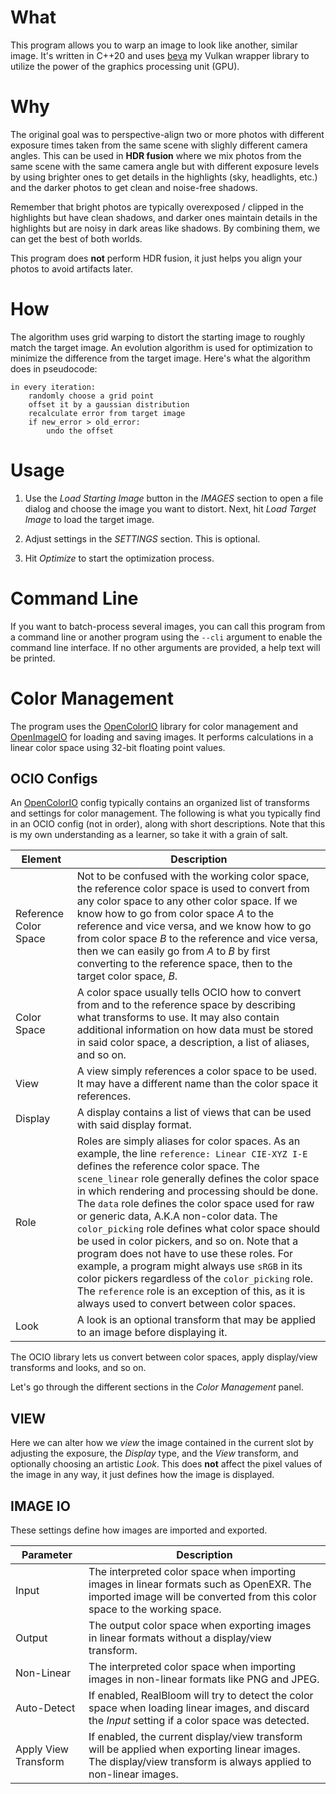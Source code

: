 # What

This program allows you to warp an image to look like another, similar image. It's written in C++20 and uses [beva](https://github.com/bean-mhm/beva) my Vulkan wrapper library to utilize the power of the graphics processing unit (GPU).

# Why

The original goal was to perspective-align two or more photos with different
exposure times taken from the same scene with slighly different camera angles.
This can be used in __HDR fusion__ where we mix photos from the same scene with the
same camera angle but with different exposure levels by using brighter ones to
get details in the highlights (sky, headlights, etc.) and the darker photos to
get clean and noise-free shadows.

Remember that bright photos are typically
overexposed / clipped in the highlights but have clean shadows, and darker
ones maintain details in the highlights but are noisy in dark areas like shadows.
By combining them, we can get the best of both worlds.

This program does __not__ perform HDR fusion, it just helps you align your photos to avoid artifacts later.

# How

The algorithm uses grid warping to distort the starting image to roughly match
the target image. An evolution algorithm is used for optimization to minimize
the difference from the target image. Here's what the algorithm does in pseudocode:

```
in every iteration:
    randomly choose a grid point
    offset it by a gaussian distribution
    recalculate error from target image
    if new_error > old_error:
        undo the offset
```

# Usage

1. Use the _Load Starting Image_ button in the _IMAGES_ section to open a file dialog and choose the image
you want to distort. Next, hit _Load Target Image_ to load the target image.

2. Adjust settings in the _SETTINGS_ section. This is optional.

3. Hit _Optimize_ to start the optimization process.

# Command Line

If you want to batch-process several images, you can call this program from a
command line or another program using the `--cli` argument to enable the command line interface.
If no other arguments are provided, a help text will be printed.

# Color Management

The program uses the [OpenColorIO](https://opencolorio.org/) library for color
management and [OpenImageIO](https://github.com/OpenImageIO/oiio) for loading
and saving images. It performs calculations in a linear color space using 32-bit
floating point values.

## OCIO Configs

An [OpenColorIO](https://opencolorio.org/) config typically contains an organized list of transforms and settings for color management. The following is what you typically find in an OCIO config (not in order), along with short descriptions. Note that this is my own understanding as a learner, so take it with a grain of salt.

| Element | Description |
|--|--|
| Reference Color Space | Not to be confused with the working color space, the reference color space is used to convert from any color space to any other color space. If we know how to go from color space *A* to the reference and vice versa, and we know how to go from color space *B* to the reference and vice versa, then we can easily go from *A* to *B* by first converting to the reference space, then to the target color space, *B*. |
| Color Space | A color space usually tells OCIO how to convert from and to the reference space by describing what transforms to use. It may also contain additional information on how data must be stored in said color space, a description, a list of aliases, and so on. |
| View | A view simply references a color space to be used. It may have a different name than the color space it references. |
| Display | A display contains a list of views that can be used with said display format. |
| Role | Roles are simply aliases for color spaces. As an example, the line `reference: Linear CIE-XYZ I-E` defines the reference color space. The `scene_linear` role generally defines the color space in which rendering and processing should be done. The `data` role defines the color space used for raw or generic data, A.K.A non-color data. The `color_picking` role defines what color space should be used in color pickers, and so on. Note that a program does not have to use these roles. For example, a program might always use `sRGB` in its color pickers regardless of the `color_picking` role. The `reference` role is an exception of this, as it is always used to convert between color spaces. |
| Look | A look is an optional transform that may be applied to an image before displaying it. |

The OCIO library lets us convert between color spaces, apply display/view transforms and looks, and so on.

Let's go through the different sections in the _Color Management_ panel.

## VIEW

Here we can alter how we *view* the image contained in the current slot by adjusting the exposure, the *Display* type, and the *View* transform, and optionally choosing an artistic *Look*. This does __not__ affect the pixel values of the image in any way, it just defines how the image is displayed.

## IMAGE IO

These settings define how images are imported and exported.

| Parameter | Description |
|--|--|
| Input | The interpreted color space when importing images in linear formats such as OpenEXR. The imported image will be converted from this color space to the working space. |
| Output | The output color space when exporting images in linear formats without a display/view transform. |
| Non-Linear | The interpreted color space when importing images in non-linear formats like PNG and JPEG. |
| Auto-Detect | If enabled, RealBloom will try to detect the color space when loading linear images, and discard the *Input* setting if a color space was detected. |
| Apply View Transform | If enabled, the current display/view transform will be applied when exporting linear images. The display/view transform is always applied to non-linear images. |
